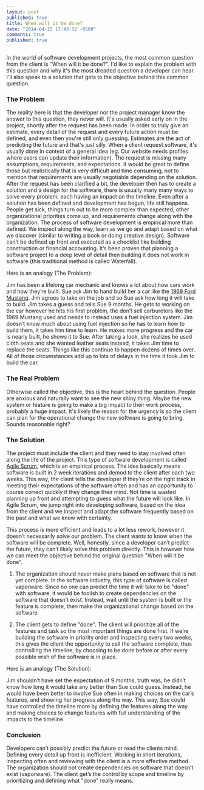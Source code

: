 ```yaml
---
layout: post
published: true
title: When will it be done?
date: "2014-04-15 17:43:32 -0500"
comments: true
published: true
---
```


In the world of software development projects, the most common question from the client is "When will it be done?". I'd like to explain the problem with this question and why it's the most dreaded question a developer can hear. I'll also speak to a solution that gets to the objective behind this common question.

### The Problem

The reality here is that the developer nor the project manager know the answer to this question, they never will. It's usually asked early on in the project, shortly after the request has been made. In order to truly give an estimate, every detail of the request and every future action must be defined, and even then you're still only guessing. Estimates are the act of predicting the future and that's just silly. When a client request software, it's usually done in context of a general idea (eg. Our website needs profiles where users can update their information). The request is missing many assumptions, requirements, and expectations. It would be great to define those but realistically that is very difficult and time consuming, not to mention that requirements are usually negotiable depending on the solution. After the request has been clarified a bit, the developer then has to create a solution and a design for the software, there is usually many many ways to solve every problem, each having an impact on the timeline. Even after a solution has been defined and development has begun, life still happens. People get sick, things turn out to be more complex than expected, other organizational priorities come up, and requirements change along with the organization. The process of software development is empirical more than defined. We inspect along the way, learn as we go and adapt based on what we discover (similar to writing a book or doing creative design). Software can’t be defined up front and executed as a checklist like building construction or financial accounting. It’s been proven that planning a software project to a deep level of detail then building it does not work in software (this traditional method is called Waterfall).

Here is an analogy (The Problem):

Jim has been a lifelong car mechanic and knows a lot about how cars work and how they’re built. Sue ask Jim to hand build her a car like the [1969 Ford Mustang](http://www.autoblog.com/2012/11/30/retrobuilt-1969-mustang-fastback-first-drive-review/). Jim agrees to take on the job and so Sue ask how long it will take to build. Jim takes a guess and tells Sue 9 months. He gets to working on the car however he hits his first problem, the don’t sell carburetors like the 1969 Mustang used and needs to instead uses a fuel injection system. Jim doesn’t know much about using fuel injection so he has to learn how to build them, it takes him time to learn. He makes more progress and the car is nearly built, he shows it to Sue. After taking a look, she realizes he used cloth seats and she wanted leather seats instead, it takes Jim time to replace the seats. Things like this continue to happen dozens of times over. All of those circumstances add up to lots of delays in the time it took Jim to build the car.

### The Real Problem

Otherwise called the objective, this is the heart behind the question. People are anxious and naturally want to see the new shiny thing. Maybe the new system or feature is going to make a big impact to their work process, probably a huge impact. It's likely the reason for the urgency is so the client can plan for the operational change the new software is going to bring. Sounds reasonable right?

### The Solution

The project must include the client and they need to stay involved often along the life of the project. This type of software development is called [Agile Scrum](http://en.wikipedia.org/wiki/Scrum_(software_development)), which is an empirical process. The ides basically means software is built in 2 week iterations and demod to the client after each two weeks. This way, the client tells the developer if they’re on the right track in meeting their expectations of the software often and has an opportunity to course correct quickly if they change their mind. Not time is wasted planning up front and attempting to guess what the future will look like. In Agile Scrum, we jump right into developing software, based on the idea from the client and we inspect and adapt the software frequently based on the past and what we know with certainty.

This process is more efficient and leads to a lot less rework, however it doesn’t necessarily solve our problem. The client wants to know when the software will be complete. Well, honestly, since a developer can’t predict the future, they can’t likely solve this problem directly. This is however how we can meet the objective behind the original question "When will it be done".

1. The organization should never make plans based on software that is not yet complete. In the software industry, this type of software is called vaporware. Since no one can predict the time it will take to be "done" with software, it would be foolish to create dependencies on the software that doesn’t exist. Instead, wait until the system is built or the feature is complete, then make the organizational change based on the software.

2. The client gets to define "done". The client will prioritize all of the features and task so the most important things are done first. If we’re building the software in priority order and inspecting every two weeks, this gives the client the opportunity to call the software complete, thus controlling the timeline, by choosing to be done before or after every possible wish of the software is in place.

Here is an analogy (The Solution):

Jim shouldn’t have set the expectation of 9 months, truth was, he didn’t know how long it would take any better than Sue could guess. Instead, he would have been better to involve Sue often in making choices on the car’s features, and showing her progress along the way. This way, Sue could have controlled the timeline more by defining the features along the way and making choices to change features with full understanding of the impacts to the timeline.

### Conclusion

Developers can’t possibly predict the future or read the clients mind. Defining every detail up front is inefficient. Working in short iterations, inspecting often and reviewing with the client is a more effective method. The organization should not create dependencies on software that doesn’t exist (vaporware). The client get’s the control by scope and timeline by prioritizing and defining what "done" really means.

<br>
<br>


